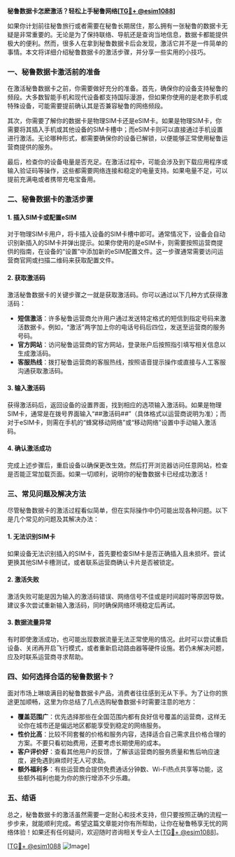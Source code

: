 **秘鲁数据卡怎麽激活？轻松上手秘鲁网络[[TG💪+ @esim1088](https://t.me/s/esim1088)]**

如果你计划前往秘鲁旅行或者需要在秘鲁长期居住，那么拥有一张秘鲁的数据卡无疑是非常重要的。无论是为了保持联络、导航还是查询当地信息，数据卡都能提供极大的便利。然而，很多人在拿到秘鲁数据卡后会发现，激活它并不是一件简单的事情。本文将详细介绍秘鲁数据卡的激活步骤，并分享一些实用的小技巧。

### 一、秘鲁数据卡激活前的准备

在激活秘鲁数据卡之前，你需要做好充分的准备。首先，确保你的设备支持秘鲁的频段。大多数智能手机和现代设备都支持国际漫游，但如果你使用的是老款手机或特殊设备，可能需要提前确认其是否兼容秘鲁的网络频段。

其次，你需要了解你的数据卡是物理SIM卡还是eSIM卡。如果是物理SIM卡，你需要将其插入手机或其他设备的SIM卡槽中；而eSIM卡则可以直接通过手机设置进行激活。无论哪种形式，都需要确保你的设备已解锁，以便能够正常使用秘鲁运营商提供的服务。

最后，检查你的设备电量是否充足。在激活过程中，可能会涉及到下载应用程序或输入验证码等操作，这些都需要网络连接和稳定的电量支持。如果电量不足，可以提前充满电或者携带充电宝备用。

### 二、秘鲁数据卡的激活步骤

#### 1. 插入SIM卡或配置eSIM

对于物理SIM卡用户，将卡插入设备的SIM卡槽中即可。通常情况下，设备会自动识别新插入的SIM卡并弹出提示。如果你使用的是eSIM卡，则需要按照运营商提供的指南，在设备的“设置”中添加新的eSIM配置文件。这一步骤通常需要访问运营商官网或扫描二维码来获取配置文件。

#### 2. 获取激活码

激活秘鲁数据卡的关键步骤之一就是获取激活码。你可以通过以下几种方式获得激活码：

- **短信激活**：许多秘鲁运营商允许用户通过发送特定格式的短信到指定号码来激活数据卡。例如，“激活”两字加上你的电话号码后四位，发送至运营商的服务号码。
- **官方网站**：访问秘鲁运营商的官方网站，登录账户后按照指引填写相关信息以生成激活码。
- **客服热线**：拨打秘鲁运营商的客服热线，按照语音提示操作或直接与人工客服沟通获取激活码。

#### 3. 输入激活码

获得激活码后，返回设备的设置界面，找到相应的选项输入激活码。如果是物理SIM卡，通常是在拨号界面输入“*#*#激活码#*#*”（具体格式以运营商说明为准）；而对于eSIM卡，则需在手机的“蜂窝移动网络”或“移动网络”设置中手动输入激活码。

#### 4. 确认激活成功

完成上述步骤后，重启设备以确保更改生效。然后打开浏览器访问任意网站，检查是否能正常加载页面。如果一切顺利，说明你的秘鲁数据卡已经成功激活！

### 三、常见问题及解决方法

尽管秘鲁数据卡的激活过程看似简单，但在实际操作中仍可能出现各种问题。以下是几个常见的问题及其解决办法：

#### 1. 无法识别SIM卡

如果设备无法识别插入的SIM卡，首先要检查SIM卡是否正确插入且未损坏。尝试更换其他SIM卡槽测试，或者联系运营商确认卡片是否被锁定。

#### 2. 激活失败

激活失败可能是因为输入的激活码错误、网络信号不佳或是时间超时等原因导致。建议多次尝试重新输入激活码，同时确保网络环境稳定后再试。

#### 3. 数据流量异常

有时即使激活成功，也可能出现数据流量无法正常使用的情况。此时可以尝试重启设备、关闭再开启飞行模式，或者重新启动路由器等硬件设施。若仍未解决问题，应及时联系运营商寻求帮助。

### 四、如何选择合适的秘鲁数据卡？

面对市场上琳琅满目的秘鲁数据卡产品，消费者往往感到无从下手。为了让你的旅途更加顺畅，这里为你总结了几点选购秘鲁数据卡时需要注意的地方：

- **覆盖范围广**：优先选择那些在全国范围内都有良好信号覆盖的运营商，这样无论你在城市还是偏远地区都能享受到稳定的网络服务。
- **性价比高**：比较不同套餐的价格和服务内容，选择适合自己需求且价格合理的方案。不要只看初始费用，还要考虑长期使用的成本。
- **客户评价好**：查看其他用户的反馈，了解该运营商的服务质量和售后响应速度，避免遇到麻烦时无人可求助。
- **额外福利多**：有些运营商会提供免费通话分钟数、Wi-Fi热点共享等功能，这些额外福利也能为你的旅行增添不少乐趣。

### 五、结语

总之，秘鲁数据卡的激活虽然需要一定耐心和技术支持，但只要按照正确的流程一步步来，就能顺利完成。希望这篇文章能对你有所帮助，让你在秘鲁畅享无忧的网络体验！如果还有任何疑问，欢迎随时咨询相关专业人士[[TG💪+ @esim1088](https://t.me/s/esim1088)]。

[[TG💪+ @esim1088](https://t.me/s/esim1088) ![Image](https://i.postimg.cc/4NQfJmqS/Snipaste-2025-05-13-00-14-12.png)]